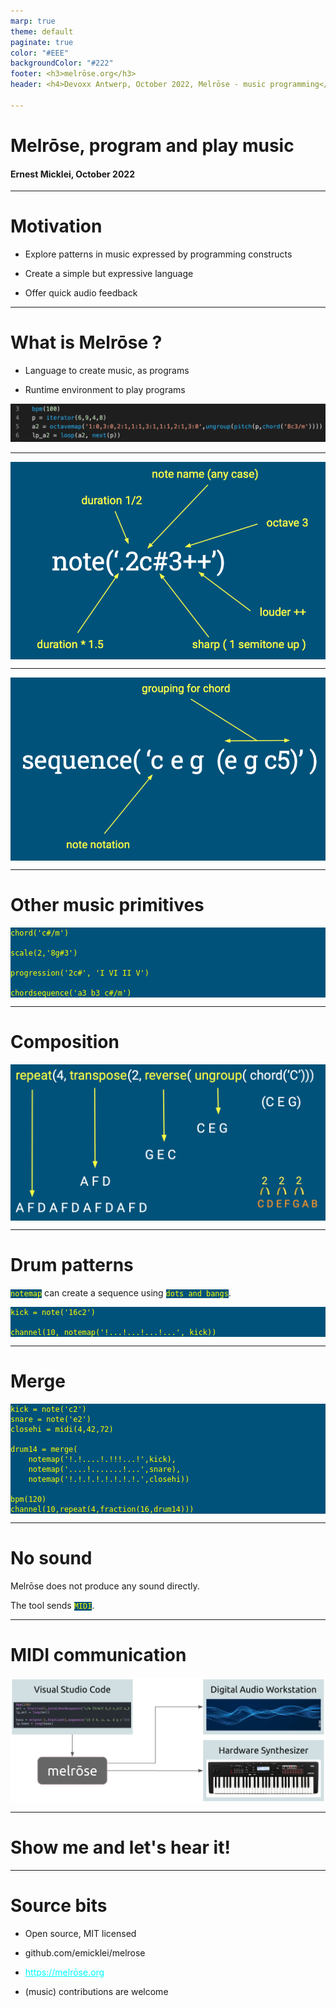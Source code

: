 ```yaml
---
marp: true
theme: default
paginate: true
color: "#EEE"
backgroundColor: "#222"
footer: <h3>melrōse.org</h3>
header: <h4>Devoxx Antwerp, October 2022, Melrōse - music programming</h4>

---
```

# Melrōse, program and play music

#### Ernest Micklei, October 2022

<style>
pre,code {
  background: #00527A;
  color: yellow;
}
a {
  color: cyan;
}
img[alt~="center"] {
  display: block;
  margin: 0 auto;
}
</style>
<script src="slides/play.js"></script>

---
# Motivation

- Explore patterns in music expressed by programming constructs

- Create a simple but expressive language

- Offer quick audio feedback

---
# What is Melrōse ?

- Language to create music, as programs

- Runtime environment to play programs

![domeka](img/domeka.png)

---
![note_spec center](img/note.png)

---
![seq_spec center](img/sequence.png)

---
# Other music primitives

    chord('c#/m')

    scale(2,'8g#3')

    progression('2c#', 'I VI II V')

    chordsequence('a3 b3 c#/m')

---
# Composition

![height:400px center](img/composition.png)

---
# Drum patterns

`notemap` can create a sequence using `dots and bangs`.
    
    kick = note('16c2')

    channel(10, notemap('!...!...!...!...', kick))

---
# Merge

    kick = note('c2')
    snare = note('e2')
    closehi = midi(4,42,72)

    drum14 = merge(
        notemap('!.!....!.!!!...!',kick),
        notemap('....!.......!...',snare),
        notemap('!.!.!.!.!.!.!.!.',closehi))

    bpm(120)
    channel(10,repeat(4,fraction(16,drum14)))

---
# No sound

Melrōse does not produce any sound directly.

The tool sends `MIDI`.

---
# MIDI communication

![height:400px center ](img/melrose-port-daw.png)

---
# Show me and let's hear it!

---
# Source bits

- Open source, MIT licensed

- github.com/emicklei/melrose

- https://melrōse.org

- (music) contributions are welcome

